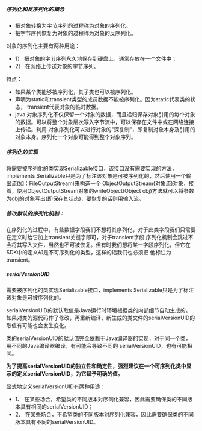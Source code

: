 ##### 序列化和反序列化的概念
- 把对象转换为字节序列的过程称为对象的序列化。
- 把字节序列恢复为对象的过程称为对象的反序列化。

对象的序列化主要有两种用途：
- 1） 把对象的字节序列永久地保存到硬盘上，通常存放在一个文件中；
- 2） 在网络上传送对象的字节序列。

特点：
- 如果某个类能够被序列化，其子类也可以被序列化。
- 声明为static和transient类型的成员数据不能被序列化。因为static代表类的状态， transient代表对象的临时数据。
- java 对象序列化不仅保留一个对象的数据，而且递归保存对象引用的每个对象的数据。可以将整个对象层次写入字节流中，可以保存在文件中或在网络连接上传递。利用 对象序列化可以进行对象的"深复制"，即复制对象本身及引用的对象本身。序列化一个对象可能得到整个对象序列。

##### 序列化的实现
将需要被序列化的类实现Serializable接口，该接口没有需要实现的方法，implements Serializable只是为了标注该对象是可被序列化的，然后使用一个输出流(如：FileOutputStream)来构造一个 ObjectOutputStream(对象流)对象，接着，使用ObjectOutputStream对象的writeObject(Object obj)方法就可以将参数为obj的对象写出(即保存其状态)，要恢复的话则用输入流。

##### 修改默认的序列化机制： 
在序列化的过程中，有些数据字段我们不想将其序列化，对于此类字段我们只需要在定义时给它加上transient关键字即可，对于transient字段 序列化机制会跳过不会将其写入文件，当然也不可被恢复。但有时我们想将某一字段序列化，但它在SDK中的定义却是不可序列化的类型，这样的话我们也必须把 他标注为transient。

##### serialVersionUID
需要被序列化的类实现Serializable接口，implements Serializable只是为了标注该对象是可被序列化的。

serialVersionUID的默认取值是Java运行时环境根据类的内部细节自动生成的。如果对类的源代码作了修改，再重新编译，新生成的类文件的serialVersionUID的取值有可能也会发生变化。

类的serialVersionUID的默认值完全依赖于Java编译器的实现，对于同一个类，用不同的Java编译器编译，有可能会导致不同的 serialVersionUID，也有可能相同。

**为了提高serialVersionUID的独立性和确定性，强烈建议在一个可序列化类中显示的定义serialVersionUID，为它赋予明确的值。**

显式地定义serialVersionUID有两种用途：
- 1、 在某些场合，希望类的不同版本对序列化兼容，因此需要确保类的不同版本具有相同的serialVersionUID；
- 2、 在某些场合，不希望类的不同版本对序列化兼容，因此需要确保类的不同版本具有不同的serialVersionUID。